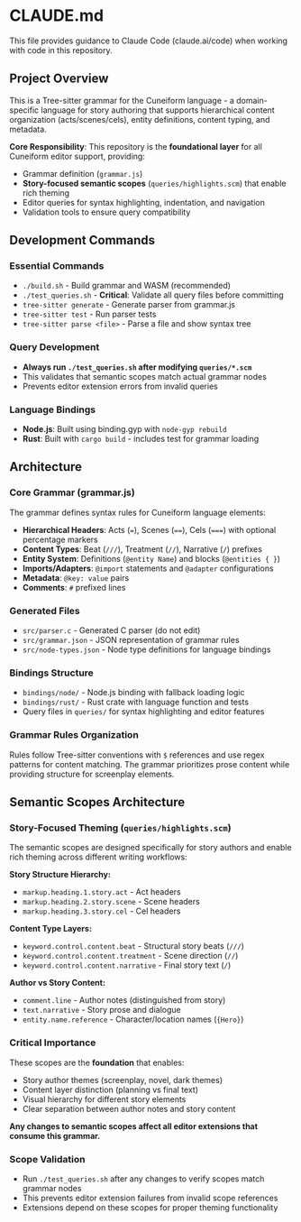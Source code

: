 # CLAUDE.md

This file provides guidance to Claude Code (claude.ai/code) when working with code in this repository.

## Project Overview

This is a Tree-sitter grammar for the Cuneiform language - a domain-specific language for story authoring that supports hierarchical content organization (acts/scenes/cels), entity definitions, content typing, and metadata.

**Core Responsibility**: This repository is the **foundational layer** for all Cuneiform editor support, providing:
- Grammar definition (`grammar.js`)
- **Story-focused semantic scopes** (`queries/highlights.scm`) that enable rich theming
- Editor queries for syntax highlighting, indentation, and navigation
- Validation tools to ensure query compatibility

## Development Commands

### Essential Commands
- `./build.sh` - Build grammar and WASM (recommended)
- `./test_queries.sh` - **Critical**: Validate all query files before committing
- `tree-sitter generate` - Generate parser from grammar.js
- `tree-sitter test` - Run parser tests
- `tree-sitter parse <file>` - Parse a file and show syntax tree

### Query Development
- **Always run `./test_queries.sh` after modifying `queries/*.scm`**
- This validates that semantic scopes match actual grammar nodes
- Prevents editor extension errors from invalid queries

### Language Bindings
- **Node.js**: Built using binding.gyp with `node-gyp rebuild`
- **Rust**: Built with `cargo build` - includes test for grammar loading

## Architecture

### Core Grammar (grammar.js)
The grammar defines syntax rules for Cuneiform language elements:
- **Hierarchical Headers**: Acts (`=`), Scenes (`==`), Cels (`===`) with optional percentage markers
- **Content Types**: Beat (`///`), Treatment (`//`), Narrative (`/`) prefixes
- **Entity System**: Definitions (`@entity Name`) and blocks (`@entities { }`)
- **Imports/Adapters**: `@import` statements and `@adapter` configurations
- **Metadata**: `@key: value` pairs
- **Comments**: `#` prefixed lines

### Generated Files
- `src/parser.c` - Generated C parser (do not edit)
- `src/grammar.json` - JSON representation of grammar rules
- `src/node-types.json` - Node type definitions for language bindings

### Bindings Structure
- `bindings/node/` - Node.js binding with fallback loading logic
- `bindings/rust/` - Rust crate with language function and tests
- Query files in `queries/` for syntax highlighting and editor features

### Grammar Rules Organization
Rules follow Tree-sitter conventions with `$` references and use regex patterns for content matching. The grammar prioritizes prose content while providing structure for screenplay elements.

## Semantic Scopes Architecture

### Story-Focused Theming (`queries/highlights.scm`)

The semantic scopes are designed specifically for story authors and enable rich theming across different writing workflows:

**Story Structure Hierarchy:**
- `markup.heading.1.story.act` - Act headers
- `markup.heading.2.story.scene` - Scene headers
- `markup.heading.3.story.cel` - Cel headers

**Content Type Layers:**
- `keyword.control.content.beat` - Structural story beats (`///`)
- `keyword.control.content.treatment` - Scene direction (`//`)
- `keyword.control.content.narrative` - Final story text (`/`)

**Author vs Story Content:**
- `comment.line` - Author notes (distinguished from story)
- `text.narrative` - Story prose and dialogue
- `entity.name.reference` - Character/location names (`{Hero}`)

### Critical Importance
These scopes are the **foundation** that enables:
- Story author themes (screenplay, novel, dark themes)
- Content layer distinction (planning vs final text)
- Visual hierarchy for different story elements
- Clear separation between author notes and story content

**Any changes to semantic scopes affect all editor extensions that consume this grammar.**

### Scope Validation
- Run `./test_queries.sh` after any changes to verify scopes match grammar nodes
- This prevents editor extension failures from invalid scope references
- Extensions depend on these scopes for proper theming functionality
